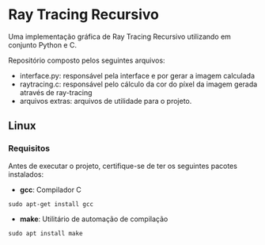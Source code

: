 # Ray Tracing Recursivo
Uma implementação gráfica de Ray Tracing Recursivo utilizando em conjunto Python e C.

Repositório composto pelos seguintes arquivos:
- interface.py: responsável pela interface e por gerar a imagem calculada
- raytracing.c: responsável pelo cálculo da cor do píxel da imagem gerada através de ray-tracing
- arquivos extras: arquivos de utilidade para o projeto.

## Linux

### Requisitos
Antes de executar o projeto, certifique-se de ter os seguintes pacotes instalados:
- **gcc**: Compilador C
```
sudo apt-get install gcc
```
- **make**: Utilitário de automação de compilação
```
sudo apt install make
```

